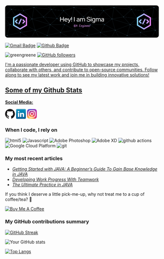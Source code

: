 ![Header](./github-header-image.png)

[![Gmail Badge](https://img.shields.io/badge/-greenfreez@gmail.com-c14438?style=flat&logo=Gmail&logoColor=white&link=mailto:greenfreez@gmail.com)](mailto:greenfreez@gmail.com) [![Github Badge](https://img.shields.io/badge/-greengreene-grey?style=flat&logo=github&logoColor=white&link=https://github.com/greengreene/)](https://www.github.com/greengreene/) 
<p align=left> <img src=https://komarev.com/ghpvc/?username=greengreene alt=greengreene />    <a href="https://github.com/greengreene?tab=followers">
    <img alt="GitHub followers" src="https://img.shields.io/github/followers/greengreene?color=green&logo=github">
 
<p align='left'>I'm a passionate developer using GitHub to showcase my projects, collaborate with others, and contribute to open-source communities. Follow along to see my latest work and join me in building innovative solutions!</p>


## Some of my Github Stats

**Social Media:**

[![GitHub](github.png)](https://github.com/greengreene)
[![LinkedIn](linkedin.png)](https://www.linkedin.com/in/ziyoda/)
[![Instagram](instagram.png)](https://www.instagram.com/sigmafemaleme?igsh=bW1tYjRzMGFvYmZm)

 
<h3>When I code, I rely on</h3>
<p>
  <img alt="html5" src="https://img.shields.io/badge/-HTML5-E34F26?style=flat-square&logo=html5&logoColor=white" />
  <img alt="Javascript" src="https://img.shields.io/badge/-javascript-f7df1c?style=flat-square&logo=javascript&logoColor=black" />
  <img alt="Adobe Photoshop" src="https://img.shields.io/badge/-adobe%20photoshop-30a8ff?style=flat-square&logo=adobe%20photoshop&logoColor=white" />
  <img alt="Adobe XD" src="https://img.shields.io/badge/-Adobe%20XD-ff62f6?style=flat-square&logo=Adobe%20XD&logoColor=white" />
  <img alt="github actions" src="https://img.shields.io/badge/-Github_Actions-2088FF?style=flat-square&logo=github-actions&logoColor=white" />
  <img alt="Google Cloud Platform" src="https://img.shields.io/badge/-Google_Cloud_Platform-1a73e8?style=flat-square&logo=google-cloud&logoColor=white" />
  <img alt="git" src="https://img.shields.io/badge/-Git-F05032?style=flat-square&logo=git&logoColor=white" />
 </p>

 <h3>My most recent articles</h3>
<ul>
  <li><a href="https://www.w3schools.com/java/java_variables_reallife.asp"><i>Getting Started with JAVA: A Beginner’s Guide To Gain Base Knowledge in JAVA</i></a></li>
  <li><a href="https://stackoverflow.co/"><i>Developing Work Progress With Teamwork</i></a></li>
  <li><a href="https://codingbat.com/java?message=Account+created"><i>The Ultimate Practice in JAVA</i></a></li>
</ul>

<p>If you think I deserve a little pick-me-up, why not treat me to a cup of coffee/tea? 🥺</p>
<a href="https://buymeacoffee.com/sigmafemale" target="_blank"><img src="https://cdn.buymeacoffee.com/buttons/v2/default-red.png" alt="Buy Me A Coffee" width="150" ></a>

<h3>My GitHub contributions summary</h3>

[![GitHub Streak](https://github-readme-streak-stats.herokuapp.com?user=greengreene&theme=dark&ring=fb4362&file=fb4362&currStreakNum=fb4362&currStreakLabel=fb4362&hide_border=true)](https://git.io/streak-stats)

![Your GitHub stats](https://github-readme-stats.vercel.app/api?username=greengreene&hide_border=true&show_icons=true&bg_color=151515&title_color=fb4362&icon_color=fb4362&text_bold=false&text_color=9e9e9e)


[![Top Langs](https://github-readme-stats.vercel.app/api/top-langs/?username=greengreene&layout=compact)](https://github.com/greengreene/github-readme-stats)
